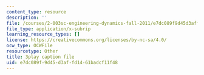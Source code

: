 ```yaml
---
content_type: resource
description: ''
file: /courses/2-003sc-engineering-dynamics-fall-2011/e7dc089f9d45d3affd1461badcf11f48_mB_rrEN_Ltc.srt
file_type: application/x-subrip
learning_resource_types: []
license: https://creativecommons.org/licenses/by-nc-sa/4.0/
ocw_type: OCWFile
resourcetype: Other
title: 3play caption file
uid: e7dc089f-9d45-d3af-fd14-61badcf11f48
---
```

